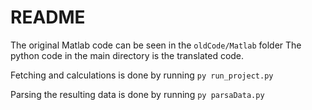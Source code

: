 # README

The original Matlab code can be seen in the `oldCode/Matlab` folder
The python code in the main directory is the translated code.

Fetching and calculations is done by running `py run_project.py`

Parsing the resulting data is done by running `py parsaData.py`
